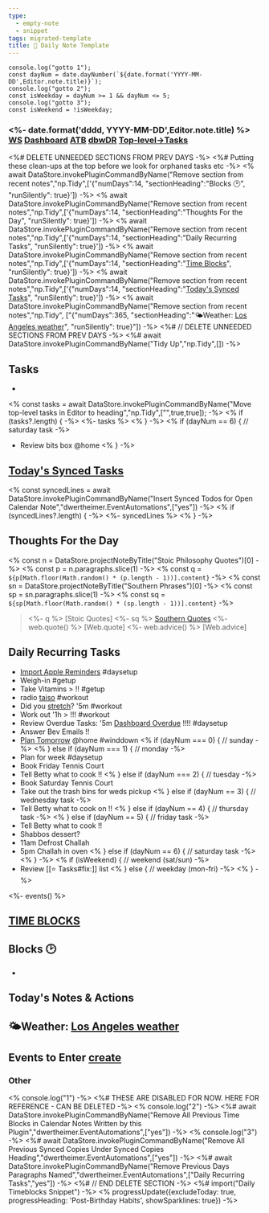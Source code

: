 ```yaml
---
type:
  - empty-note
  - snippet
tags: migrated-template
title: 📅 Daily Note Template
---
```

```templatejs
console.log("gotto 1");
const dayNum = date.dayNumber(`${date.format('YYYY-MM-DD',Editor.note.title)}`);
console.log("gotto 2");
const isWeekday = dayNum >= 1 && dayNum <= 5;
console.log("gotto 3");
const isWeekend = !isWeekday;
```
### <%- date.format('dddd, YYYY-MM-DD',Editor.note.title) %> [WS](noteplan://x-callback-url/runPlugin?pluginID=jgclark.WindowTools&command=open%20window%20set&arg0=Today%20%2B%20Dashboard) [Dashboard](noteplan://x-callback-url/runPlugin?pluginID=jgclark.Dashboard&command=Show%20Dashboard) [ATB](noteplan://runPlugin?pluginID=dwertheimer.EventAutomations&command=atb%20-%20Create%20AutoTimeBlocks%20for%20%3Etoday%27s%20Tasks) [dbwDR](noteplan://x-callback-url/openNote?noteTitle=Dashboard%20Plugin%20%F0%9F%A7%A9%23David&useExistingSubWindow=yes) [Top-level->Tasks](noteplan://x-callback-url/runPlugin?pluginID=np.Tidy&command=Move%20top-level%20tasks%20in%20Editor%20to%20heading&arg0=Tasks&arg1=false&arg2=false)
<%# DELETE UNNEEDED SECTIONS FROM PREV DAYS -%>
<%# Putting these clean-ups at the top before we look for orphaned tasks etc -%>
<% await DataStore.invokePluginCommandByName("Remove section from recent notes","np.Tidy",['{"numDays":14, "sectionHeading":"Blocks 🕑", "runSilently": true}'])  -%>
<% await DataStore.invokePluginCommandByName("Remove section from recent notes","np.Tidy",['{"numDays":14, "sectionHeading":"Thoughts For the Day", "runSilently": true}'])  -%>
<% await DataStore.invokePluginCommandByName("Remove section from recent notes","np.Tidy",['{"numDays":14, "sectionHeading":"Daily Recurring Tasks", "runSilently": true}'])  -%>
<% await DataStore.invokePluginCommandByName("Remove section from recent notes","np.Tidy",['{"numDays":14, "sectionHeading":"[Time Blocks](noteplan://runPlugin?pluginID=dwertheimer.EventAutomations&command=atb%20-%20Create%20AutoTimeBlocks%20for%20%3Etoday%27s%20Tasks)", "runSilently": true}'])  -%>
<% await DataStore.invokePluginCommandByName("Remove section from recent notes","np.Tidy",['{"numDays":14, "sectionHeading":"[Today\'s Synced Tasks](noteplan://x-callback-url/runPlugin?pluginID=dwertheimer.EventAutomations&command=Insert%20Synced%20Todos%20for%20Open%20Calendar%20Note)", "runSilently": true}'])  -%>
<% await DataStore.invokePluginCommandByName("Remove section from recent notes","np.Tidy", ["{\"numDays\":365, \"sectionHeading\":\"🌤Weather:  [Los Angeles weather](noteplan://x-callback-url/runPlugin?pluginID=np.WeatherLookup&command=Weather%20by%20Lat%2FLong&arg0=%7B%22lat%22%3A34.0536909%2C%22lon%22%3A-118.242766%2C%22name%22%3A%22Los%20Angeles%22%2C%22country%22%3A%22US%22%2C%22state%22%3A%22California%22%2C%22label%22%3A%22Los%20Angeles%2C%20California%2C%20US%22%2C%22value%22%3A0%7D&arg1=yes)\", \"runSilently\": true}"])  -%>
<%# // DELETE UNNEEDED SECTIONS FROM PREV DAYS -%>
<%# await DataStore.invokePluginCommandByName("Tidy Up","np.Tidy",[])  -%>
## Tasks
* 
<% const tasks = await DataStore.invokePluginCommandByName("Move top-level tasks in Editor to heading","np.Tidy",["",true,true]);  -%>
<% if (tasks?.length) { -%>
<%- tasks %>
<% } -%>
<% if (dayNum == 6) { // saturday task -%>
* Review bits box @home
<% } -%>
## [Today's Synced Tasks](noteplan://x-callback-url/runPlugin?pluginID=dwertheimer.EventAutomations&command=Insert%20Synced%20Todos%20for%20Open%20Calendar%20Note)
<% const syncedLines = await DataStore.invokePluginCommandByName("Insert Synced Todos for Open Calendar Note","dwertheimer.EventAutomations",["yes"])  -%>
<% if (syncedLines?.length) { -%>
<%- syncedLines %>
<% } -%>
## Thoughts For the Day
<% const n = DataStore.projectNoteByTitle("Stoic Philosophy Quotes")[0] -%>
<% const p = n.paragraphs.slice(1) -%>
<% const q = `${p[Math.floor(Math.random() * (p.length - 1))].content}` -%>
<% const sn = DataStore.projectNoteByTitle("Southern Phrases")[0] -%>
<% const sp = sn.paragraphs.slice(1) -%>
<% const sq = `${sp[Math.floor(Math.random() * (sp.length - 1))].content}` -%>
> <%- q %> [Stoic Quotes]
> <%- sq %> [Southern Quotes](https://www.southernliving.com/culture/sayings/southern-sayings)
> <%- web.quote() %> [Web.quote]
> <%- web.advice() %> [Web.advice]
## Daily Recurring Tasks
* [Import Apple Reminders](shortcuts://run-shortcut?name=Reminders%20to%20NP%20-dbw) #daysetup
* Weigh-in #getup
* Take Vitamins > !! #getup
* radio [taiso](https://youtu.be/0xfDmrcI7OI)  #workout
* Did you [stretch](noteplan://x-callback-url/openNote?filename=Exercise%2F%E2%AD%90%EF%B8%8F%20PT%20-%202023.md)? '5m  #workout
* Work out '1h > !!! #workout
* Review Overdue Tasks: '5m [Dashboard Overdue](noteplan://x-callback-url/runPlugin?pluginID=jgclark.Dashboard&command=showPerspective&arg0=z_OVERDUE%20Only) !!!! #daysetup
* Answer Bev Emails !!
* [Plan Tomorrow](noteplan://x-callback-url/runPlugin?pluginID=dwertheimer.TaskAutomations&command=Review%20Overdue%20Tasks%20as%20of%20%3CDate%3E&arg0=tomorrow) @home #winddown
<% if (dayNum === 0) { // sunday -%>
<% } else if (dayNum === 1) { // monday -%>
* Plan for week #daysetup
* Book Friday Tennis Court
* Tell Betty what to cook !!
<% } else if (dayNum === 2) { // tuesday -%>
* Book Saturday Tennis Court
* Take out the trash bins for weds pickup
<% } else if (dayNum == 3) { // wednesday task -%>
* Tell Betty what to cook on  !!
<% } else if (dayNum == 4) { // thursday task -%>
<% } else if (dayNum == 5) { // friday task -%>
* Tell Betty what to cook !!
* Shabbos dessert?
* 11am Defrost Challah
* 5pm Challah in oven
<% } else if (dayNum == 6) { // saturday task -%>
<% } -%>
<% if (isWeekend) { // weekend (sat/sun) -%>
* Review [[⭐️ Tasks#fix:]] list
<% } else { // weekday (mon-fri) -%>
<% } -%>

<%- events()  %>
## [TIME BLOCKS](noteplan://x-callback-url/runPlugin?pluginID=dwertheimer.EventAutomations&command=atb%20-%20Create%20AutoTimeBlocks%20for%20%3Etoday's%20Tasks)
## Blocks 🕑
- 
## Today's Notes & Actions

## 🌤Weather:  [Los Angeles weather](noteplan://x-callback-url/runPlugin?pluginID=np.WeatherLookup&command=Weather%20by%20Lat%2FLong&arg0=%7B%22lat%22%3A34.0536909%2C%22lon%22%3A-118.242766%2C%22name%22%3A%22Los%20Angeles%22%2C%22country%22%3A%22US%22%2C%22state%22%3A%22California%22%2C%22label%22%3A%22Los%20Angeles%2C%20California%2C%20US%22%2C%22value%22%3A0%7D&arg1=yes)

## Events to Enter [create](noteplan://x-callback-url/runPlugin?pluginID=dwertheimer.EventAutomations&command=cevt%20-%20Create%20Events%20From%20Text%20under%20heading&arg0=Events%20to%20Enter&arg1=yes&arg2=dbwmail@gmail.com)

### Other
<% console.log("1") -%>
<%# THESE ARE DISABLED FOR NOW. HERE FOR REFERENCE - CAN BE DELETED -%>
<% console.log("2") -%>
<%# await DataStore.invokePluginCommandByName("Remove All Previous Time Blocks in Calendar Notes Written by this Plugin","dwertheimer.EventAutomations",["yes"])  -%>
<% console.log("3") -%>
<%# await DataStore.invokePluginCommandByName("Remove All Previous Synced Copies Under Synced Copies Heading","dwertheimer.EventAutomations",["yes"])  -%>
<%# await DataStore.invokePluginCommandByName("Remove Previous Days Paragraphs Named","dwertheimer.EventAutomations",["Daily Recurring Tasks","yes"])  -%>
<%# // END DELETE SECTION -%>
<%# import("Daily Timeblocks Snippet") -%>
<% progressUpdate({excludeToday: true, progressHeading: 'Post-Birthday Habits', showSparklines: true}) -%>
  